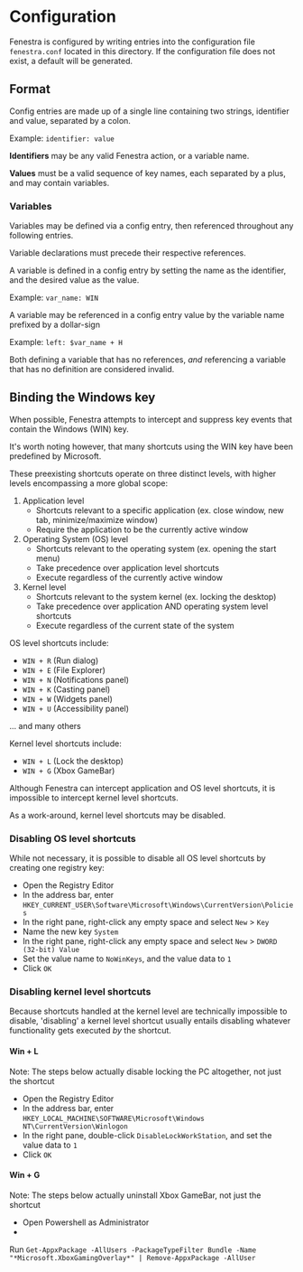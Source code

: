 # Configuration

Fenestra is configured by writing entries into the configuration file `fenestra.conf` located in this directory.
If the configuration file does not exist, a default will be generated.

## Format

Config entries are made up of a single line containing two strings, identifier and value, separated by a colon.

Example: `identifier: value`

**Identifiers** may be any valid Fenestra action, or a variable name.

**Values** must be a valid sequence of key names, each separated by a plus, and may contain variables.

### Variables

Variables may be defined via a config entry, then referenced throughout any following entries.

Variable declarations must precede their respective references.

A variable is defined in a config entry by setting the name as the identifier, and the desired value as the value.

Example: `var_name: WIN`

A variable may be referenced in a config entry value by the variable name prefixed by a dollar-sign

Example: `left: $var_name + H`

Both defining a variable that has no references, _and_ referencing a variable that has no definition are considered
invalid.

## Binding the Windows key

When possible, Fenestra attempts to intercept and suppress key events that contain the Windows (WIN) key.

It's worth noting however, that many shortcuts using the WIN key have been predefined by Microsoft.

These preexisting shortcuts operate on three distinct levels, with higher levels encompassing a more global scope:

1. Application level
    - Shortcuts relevant to a specific application (ex. close window, new tab, minimize/maximize window)
    - Require the application to be the currently active window
2. Operating System (OS) level
    - Shortcuts relevant to the operating system (ex. opening the start menu)
    - Take precedence over application level shortcuts
    - Execute regardless of the currently active window
3. Kernel level
    - Shortcuts relevant to the system kernel (ex. locking the desktop)
    - Take precedence over application AND operating system level shortcuts
    - Execute regardless of the current state of the system

OS level shortcuts include:

- `WIN + R` (Run dialog)
- `WIN + E` (File Explorer)
- `WIN + N` (Notifications panel)
- `WIN + K` (Casting panel)
- `WIN + W` (Widgets panel)
- `WIN + U` (Accessibility panel)

... and many others

Kernel level shortcuts include:

- `WIN + L` (Lock the desktop)
- `WIN + G` (Xbox GameBar)

Although Fenestra can intercept application and OS level shortcuts, it is impossible to intercept kernel level
shortcuts.

As a work-around, kernel level shortcuts may be disabled.

### Disabling OS level shortcuts

While not necessary, it is possible to disable all OS level shortcuts by creating one registry key:

- Open the Registry Editor
- In the address bar, enter `HKEY_CURRENT_USER\Software\Microsoft\Windows\CurrentVersion\Policies`
- In the right pane, right-click any empty space and select `New` > `Key`
- Name the new key `System`
- In the right pane, right-click any empty space and select `New` > `DWORD (32-bit) Value`
- Set the value name to `NoWinKeys`, and the value data to `1`
- Click `OK`

### Disabling kernel level shortcuts

Because shortcuts handled at the kernel level are technically impossible to disable, 'disabling' a
kernel level shortcut usually entails disabling whatever functionality gets executed _by_ the shortcut.

#### Win + L

Note: The steps below actually disable locking the PC altogether, not just the shortcut

- Open the Registry Editor
- In the address bar, enter `HKEY_LOCAL_MACHINE\SOFTWARE\Microsoft\Windows NT\CurrentVersion\Winlogon`
- In the right pane, double-click `DisableLockWorkStation`, and set the value data to `1`
- Click `OK`

#### Win + G

Note: The steps below actually uninstall Xbox GameBar, not just the shortcut

- Open Powershell as Administrator
-

Run `Get-AppxPackage -AllUsers -PackageTypeFilter Bundle -Name "*Microsoft.XboxGamingOverlay*" | Remove-AppxPackage -AllUser`
